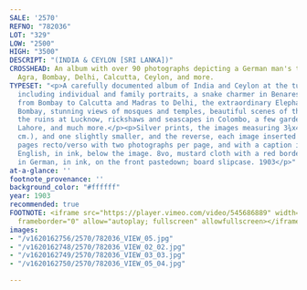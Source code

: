 ```yaml
---
SALE: '2570'
REFNO: "782036"
LOT: "329"
LOW: "2500"
HIGH: "3500"
DESCRIPT: "(INDIA & CEYLON [SRI LANKA])"
CROSSHEAD: An album with over 90 photographs depicting a German man's trip through
  Agra, Bombay, Delhi, Calcutta, Ceylon, and more.
TYPESET: "<p>A carefully documented album of India and Ceylon at the turn of the century,
  including individual and family portraits, a snake charmer in Benares, street scenes
  from Bombay to Calcutta and Madras to Delhi, the extraordinary Elephanta Caves in
  Bombay, stunning views of mosques and temples, beautiful scenes of the Taj Mahal,
  the ruins at Lucknow, rickshaws and seascapes in Colombo, a few garden images in
  Lahore, and much more.</p><p>Silver prints, the images measuring 3¾x4¾ inches (9.5x12.1
  cm.), and one slightly smaller, and the reverse, each image inserted into album
  pages recto/verso with two photographs per page, and with a caption in German or
  English, in ink, below the image. 8vo, mustard cloth with a red border; inscribed
  in German, in ink, on the front pastedown; board slipcase. 1903</p>"
at-a-glance: ''
footnote_provenance: ''
background_color: "#ffffff"
year: 1903
recommended: true
FOOTNOTE: <iframe src="https://player.vimeo.com/video/545686889" width="640" height="564"
  frameborder="0" allow="autoplay; fullscreen" allowfullscreen></iframe>
images:
- "/v1620162756/2570/782036_VIEW_05.jpg"
- "/v1620162748/2570/782036_VIEW_02_02.jpg"
- "/v1620162749/2570/782036_VIEW_03_03.jpg"
- "/v1620162750/2570/782036_VIEW_05_04.jpg"

---
```

